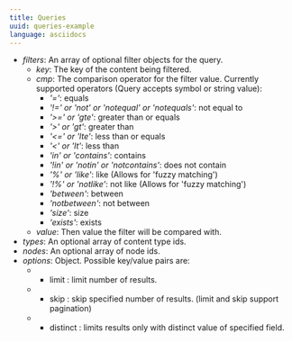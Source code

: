 ```yaml
---
title: Queries
uuid: queries-example
language: asciidocs
---
```


* *filters*: An array of optional filter objects for the query.
    * *key*: The key of the content being filtered.
    * *cmp*: The comparison operator for the filter value.  Currently supported operators (Query accepts symbol or string value): 
        * *'='*: equals
        * *'!=' or 'not' or 'notequal' or 'notequals'*: not equal to
        * *'>=' or 'gte'*: greater than or equals
        * *'>' or 'gt'*: greater than
        * *'<=' or 'lte'*: less than or equals
        * *'<' or 'lt'*: less than
        * *'in' or 'contains'*: contains
        * *'!in' or 'notin' or 'notcontains'*: does not contain
        * *'%' or 'like'*: like (Allows for 'fuzzy matching')
        * *'!%' or 'notlike'*: not like (Allows for 'fuzzy matching')
        * *'between'*: between 
        * *'notbetween'*: not between
        * *'size'*: size
        * *'exists'*: exists
    * *value*: Then value the filter will be compared with.
* *types*: An optional array of content type ids.  
* *nodes*: An optional array of node ids.
* *options*: Object.  Possible key/value pairs are: 
    * * limit : limit number of results. 
    * * skip : skip specified number of results.  (limit and skip support pagination)
    * * distinct : limits results only with distinct value of specified field. 